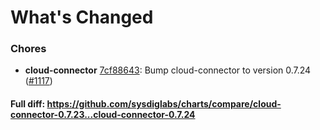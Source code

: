 # What's Changed

### Chores
- **cloud-connector** [7cf88643](https://github.com/sysdiglabs/charts/commit/7cf886430222f1bcaac2980b8870b69668c7ec5d): Bump cloud-connector to version 0.7.24 ([#1117](https://github.com/sysdiglabs/charts/issues/1117))

#### Full diff: https://github.com/sysdiglabs/charts/compare/cloud-connector-0.7.23...cloud-connector-0.7.24
